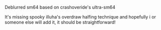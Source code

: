 Deblurred sm64 based on crashoveride's ultra-sm64

It's missing spooky illuha's overdraw halfing technique and hopefully i or someone else will add it, it should be straightforward!
